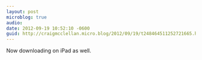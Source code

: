 ```yaml
---
layout: post
microblog: true
audio: 
date: 2012-09-19 10:52:10 -0600
guid: http://craigmcclellan.micro.blog/2012/09/19/t248464511252721665.html
---
```

Now downloading on iPad as well.
